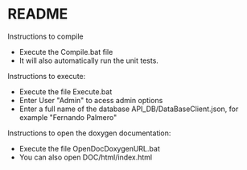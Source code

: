 # README #

Instructions to compile
- Execute the Compile.bat file
- It will also automatically run the unit tests.

Instructions to execute:
- Execute the file Execute.bat
- Enter User "Admin" to acess admin options
- Enter a full name of the database API_DB/DataBaseClient.json, for example "Fernando Palmero"

Instructions to open the doxygen documentation:
- Execute the file OpenDocDoxygenURL.bat
- You can also open DOC/html/index.html


